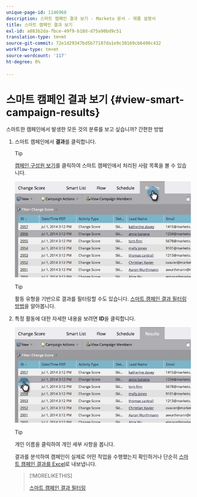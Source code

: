 ```yaml
---
unique-page-id: 1146968
description: 스마트 캠페인 결과 보기 - Marketo 문서 - 제품 설명서
title: 스마트 캠페인 결과 보기
exl-id: a883b2da-fbce-49f9-b18d-d75a90bd9c51
translation-type: tm+mt
source-git-commit: 72e1d29347bd5b77107da1e9c30169cb6490c432
workflow-type: tm+mt
source-wordcount: '117'
ht-degree: 0%

---
```


# 스마트 캠페인 결과 보기 {#view-smart-campaign-results}

스마트한 캠페인에서 발생한 모든 것의 분류를 보고 싶습니까? 간편한 방법

1. 스마트 캠페인에서 **결과**&#x200B;를 클릭합니다.

   >[!TIP]
   >
   >[캠페인 구성원 보기](/help/marketo/product-docs/core-marketo-concepts/smart-campaigns/smart-campaign-data/view-smart-campaign-members.md)를 클릭하여 스마트 캠페인에서 처리된 사람 목록을 볼 수 있습니다.

   ![](assets/image2014-9-22-11-38-10.jpg)

   >[!TIP]
   >
   >활동 유형을 기반으로 결과를 필터링할 수도 있습니다. [스마트 캠페인 결과 필터링 방법](/help/marketo/product-docs/core-marketo-concepts/smart-campaigns/smart-campaign-data/filter-smart-campaign-results.md)을 알아봅니다.

1. 특정 활동에 대한 자세한 내용을 보려면 **ID**&#x200B;을 클릭합니다.

   ![](assets/image2014-9-22-11-39-22.jpg)

   >[!TIP]
   >
   >개인 이름을 클릭하여 개인 세부 사항을 봅니다.

   결과를 분석하여 캠페인이 실제로 어떤 작업을 수행했는지 확인하거나 단순히 [스마트 캠페인 결과를 Excel](/help/marketo/product-docs/core-marketo-concepts/smart-campaigns/smart-campaign-data/export-smart-campaign-results-to-excel.md)로 내보냅니다.

   >[!MORELIKETHIS]
   >
   >[스마트 캠페인 결과 필터링](/help/marketo/product-docs/core-marketo-concepts/smart-campaigns/smart-campaign-data/filter-smart-campaign-results.md)
